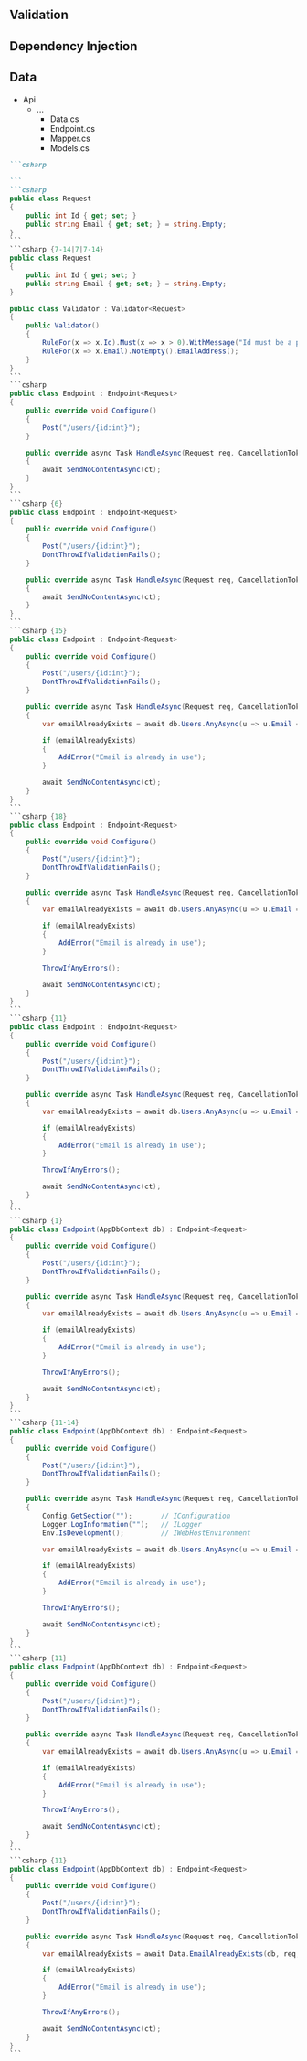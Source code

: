 <h2 v-click.hide="9">Validation</h2>
<h2 v-click="[9,12]">Dependency Injection</h2>
<h2 v-click="12">Data</h2>

<div class="endpoint-structure mt-4">
  <ul class="files">
    <li class="view-transition-files">
      <span><ProjectIcon />Api</span>
      <ul>
        <li>
          <span><FolderIcon />...</span>
            <ul>
              <li data-id="data" v-mark.highlight="{ at: 13, color: '#034A71', seed: 6, iterations: 1, animationDuration: 350 }"><span><CsharpIcon />Data.cs</span></li>
              <li data-id="endpoint" v-mark.highlight="{ at: [5,13], color: '#034A71', seed: 6, iterations: 1, animationDuration: 350 }"><span><CsharpIcon />Endpoint.cs</span></li>
              <li data-id="mapper"><span><CsharpIcon />Mapper.cs</span></li>
              <li data-id="models" v-mark.highlight="{ at: [1,5], color: '#034A71', seed: 6, iterations: 1, animationDuration: 350 }"><span><CsharpIcon />Models.cs</span></li>
            </ul>
        </li>
      </ul>
    </li>
  </ul>

````md magic-move { at: 1, maxHeight: '450px' }
```csharp
‎
```
```csharp
public class Request
{
    public int Id { get; set; }
    public string Email { get; set; } = string.Empty;
}
```
```csharp {7-14|7|7-14}
public class Request
{
    public int Id { get; set; }
    public string Email { get; set; } = string.Empty;
}

public class Validator : Validator<Request>
{
    public Validator()
    {
        RuleFor(x => x.Id).Must(x => x > 0).WithMessage("Id must be a positive integer");
        RuleFor(x => x.Email).NotEmpty().EmailAddress();
    }
}
```
```csharp
public class Endpoint : Endpoint<Request>
{
    public override void Configure()
    {
        Post("/users/{id:int}");
    }

    public override async Task HandleAsync(Request req, CancellationToken ct)
    {
        await SendNoContentAsync(ct);
    }
}
```
```csharp {6}
public class Endpoint : Endpoint<Request>
{
    public override void Configure()
    {
        Post("/users/{id:int}");
        DontThrowIfValidationFails();
    }

    public override async Task HandleAsync(Request req, CancellationToken ct)
    {
        await SendNoContentAsync(ct);
    }
}
```
```csharp {15}
public class Endpoint : Endpoint<Request>
{
    public override void Configure()
    {
        Post("/users/{id:int}");
        DontThrowIfValidationFails();
    }

    public override async Task HandleAsync(Request req, CancellationToken ct)
    {
        var emailAlreadyExists = await db.Users.AnyAsync(u => u.Email == req.Email, ct);

        if (emailAlreadyExists)
        {
            AddError("Email is already in use");
        }

        await SendNoContentAsync(ct);
    }
}
```
```csharp {18}
public class Endpoint : Endpoint<Request>
{
    public override void Configure()
    {
        Post("/users/{id:int}");
        DontThrowIfValidationFails();
    }

    public override async Task HandleAsync(Request req, CancellationToken ct)
    {
        var emailAlreadyExists = await db.Users.AnyAsync(u => u.Email == req.Email, ct);

        if (emailAlreadyExists)
        {
            AddError("Email is already in use");
        }

        ThrowIfAnyErrors();

        await SendNoContentAsync(ct);
    }
}
```
```csharp {11}
public class Endpoint : Endpoint<Request>
{
    public override void Configure()
    {
        Post("/users/{id:int}");
        DontThrowIfValidationFails();
    }

    public override async Task HandleAsync(Request req, CancellationToken ct)
    {
        var emailAlreadyExists = await db.Users.AnyAsync(u => u.Email == req.Email, ct);

        if (emailAlreadyExists)
        {
            AddError("Email is already in use");
        }

        ThrowIfAnyErrors();

        await SendNoContentAsync(ct);
    }
}
```
```csharp {1}
public class Endpoint(AppDbContext db) : Endpoint<Request>
{
    public override void Configure()
    {
        Post("/users/{id:int}");
        DontThrowIfValidationFails();
    }

    public override async Task HandleAsync(Request req, CancellationToken ct)
    {
        var emailAlreadyExists = await db.Users.AnyAsync(u => u.Email == req.Email, ct);

        if (emailAlreadyExists)
        {
            AddError("Email is already in use");
        }

        ThrowIfAnyErrors();

        await SendNoContentAsync(ct);
    }
}
```
```csharp {11-14}
public class Endpoint(AppDbContext db) : Endpoint<Request>
{
    public override void Configure()
    {
        Post("/users/{id:int}");
        DontThrowIfValidationFails();
    }

    public override async Task HandleAsync(Request req, CancellationToken ct)
    {
        Config.GetSection("");       // IConfiguration
        Logger.LogInformation("");   // ILogger
        Env.IsDevelopment();         // IWebHostEnvironment

        var emailAlreadyExists = await db.Users.AnyAsync(u => u.Email == req.Email, ct);

        if (emailAlreadyExists)
        {
            AddError("Email is already in use");
        }

        ThrowIfAnyErrors();

        await SendNoContentAsync(ct);
    }
}
```
```csharp {11}
public class Endpoint(AppDbContext db) : Endpoint<Request>
{
    public override void Configure()
    {
        Post("/users/{id:int}");
        DontThrowIfValidationFails();
    }

    public override async Task HandleAsync(Request req, CancellationToken ct)
    {
        var emailAlreadyExists = await db.Users.AnyAsync(u => u.Email == req.Email, ct);

        if (emailAlreadyExists)
        {
            AddError("Email is already in use");
        }

        ThrowIfAnyErrors();

        await SendNoContentAsync(ct);
    }
}
```
```csharp {11}
public class Endpoint(AppDbContext db) : Endpoint<Request>
{
    public override void Configure()
    {
        Post("/users/{id:int}");
        DontThrowIfValidationFails();
    }

    public override async Task HandleAsync(Request req, CancellationToken ct)
    {
        var emailAlreadyExists = await Data.EmailAlreadyExists(db, req, ct);

        if (emailAlreadyExists)
        {
            AddError("Email is already in use");
        }

        ThrowIfAnyErrors();

        await SendNoContentAsync(ct);
    }
}
```
````

  <FancyArrow v-click="13" x1="550" y1="240" x2="175" y2="145" color="orange" arc="-0.15" head-size="15" width="1" class="z-100" />
</div>

<style>
    h2.slidev-vclick-hidden {
        display: none;
    }
</style>

<!--
Closely related to model binding, we also get validation straight out of the box with FastEndpoints, using FluentValidation rules.

Typically this ends up in our `Models` file. [click] [click]

Personally I don't find myself a fan of squeezing too many different classes into a single file, but we'll stick to what seems to be the most common pattern in the examples floating around the web.

Similar to where we had the option to move our endpoint summary outside of the endpoint file itself [click], we can just pass the endpoint as a type parameter to a class inheriting from `Validator` and we won't need to manually register this with our DI container. [click]

Now, validation failures _will_ be returned automatically upon receiving a request that fails any validation rules specified here.

Which is nice and succinct for the simple cases, but we can build on this for more complex cases where we need to consider business logic.

Coming back to our `Endpoint` class [click], we can tell FastEndpoints to not automatically return a validation failed response by calling `DontThrowIfValidationFails` [click].

Calling `AddError` adds an error to the aggregated list. [click]

This allows us to provide a response that contains _all_ of our errors to save on multiple repeat requests that only discover new errors.

This alone isn't enough to actually return an error.

While FastEndpoints offers us more explicit ways to return such a failure, the easiest way to prevent further execution of our endpoint logic is to simply call `ThrowIfAnyErrors` [click].

This will interrupt our handler execution and send a response with all of our aggregated errors, by default with an overridable 400 status code.

[click] Now, we can see here that we've also introduced the use of a service &mdash; in this case, a `DbContext`.

Injecting this is straightforward [click], just needing to be injected via the constructor.

In addition to any explicitly injected services [click], FastEndpoints automatically resolves some services for us.

Every endpoint, by default, has access to the configuration, a logger and the web host environment.

_[[pause]]_

[click] Most examples also make use of a separate `Data` file to house any data access or manipulation.

[click]

While there's likely far less value in moving this logic around if we're making use of a repository pattern, or we only have fairly small queries, it can be useful for moving any large blocks of code out of our handler.

Again, while it's not going to appeal to everyone, this does seem to be the common approach &mdash; and in practice it does give us a really nice, concise, and expressive endpoint without needing us to move code too far away from the endpoint itself.
-->
